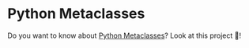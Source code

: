 # Python Metaclasses

Do you want to know about [Python Metaclasses](https://www.willianantunes.com/blog/2022/01/sample-usage-of-metaclasses-in-python-taking-screenshots-automatically/)? Look at this project 👀!

